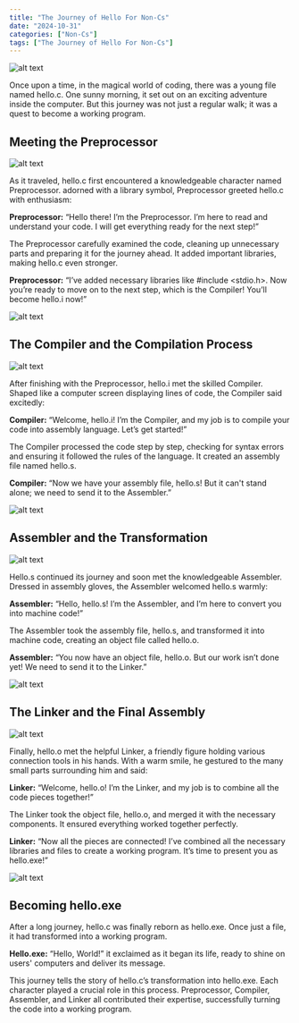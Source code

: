 ```yaml
---
title: "The Journey of Hello For Non-Cs"
date: "2024-10-31"
categories: ["Non-Cs"]
tags: ["The Journey of Hello For Non-Cs"]
---
```


![alt text](../assets/images/first-blog/image.png)

Once upon a time, in the magical world of coding, there was a young file named hello.c. One sunny morning, it set out on an exciting adventure inside the computer. But this journey was not just a regular walk; it was a quest to become a working program.


## Meeting the Preprocessor

![alt text](../assets/images/first-blog/image-1.png)

As it traveled, hello.c first encountered a knowledgeable character named Preprocessor. adorned with a library symbol, Preprocessor greeted hello.c with enthusiasm:

**Preprocessor:** “Hello there! I’m the Preprocessor. I’m here to read and understand your code. I will get everything ready for the next step!”

The Preprocessor carefully examined the code, cleaning up unnecessary parts and preparing it for the journey ahead. It added important libraries, making hello.c even stronger.

**Preprocessor:** “I’ve added necessary libraries like #include <stdio.h>. Now you’re ready to move on to the next step, which is the Compiler! You’ll become hello.i now!”

![alt text](../assets/images/first-blog/image-2.png)


## The Compiler and the Compilation Process

![alt text](../assets/images/first-blog/image-3.png)

After finishing with the Preprocessor, hello.i met the skilled Compiler. Shaped like a computer screen displaying lines of code, the Compiler said excitedly:

**Compiler:** “Welcome, hello.i! I’m the Compiler, and my job is to compile your code into assembly language. Let’s get started!”

The Compiler processed the code step by step, checking for syntax errors and ensuring it followed the rules of the language. It created an assembly file named hello.s.

**Compiler:** “Now we have your assembly file, hello.s! But it can't stand alone; we need to send it to the Assembler.”

![alt text](../assets/images/first-blog/image-4.png)

## Assembler and the Transformation
![alt text](../assets/images/first-blog/image-5.png)

Hello.s continued its journey and soon met the knowledgeable Assembler. Dressed in assembly gloves, the Assembler welcomed hello.s warmly:

**Assembler:** “Hello, hello.s! I’m the Assembler, and I’m here to convert you into machine code!”

The Assembler took the assembly file, hello.s, and transformed it into machine code, creating an object file called hello.o.

**Assembler:** “You now have an object file, hello.o. But our work isn’t done yet! We need to send it to the Linker.”

![alt text](../assets/images/first-blog/image-6.png)


## The Linker and the Final Assembly
![alt text](../assets/images/first-blog/image-7.png)


Finally, hello.o met the helpful Linker, a friendly figure holding various connection tools in his hands. With a warm smile, he gestured to the many small parts surrounding him and said:

**Linker:** “Welcome, hello.o! I’m the Linker, and my job is to combine all the code pieces together!”

The Linker took the object file, hello.o, and merged it with the necessary components. It ensured everything worked together perfectly.

**Linker:** “Now all the pieces are connected! I’ve combined all the necessary libraries and files to create a working program. It’s time to present you as hello.exe!”

![alt text](../assets/images/first-blog/image-8.png)


## Becoming hello.exe

After a long journey, hello.c was finally reborn as hello.exe. Once just a file, it had transformed into a working program.

**Hello.exe:** “Hello, World!” it exclaimed as it began its life, ready to shine on users' computers and deliver its message.

This journey tells the story of hello.c’s transformation into hello.exe. Each character played a crucial role in this process. Preprocessor, Compiler, Assembler, and Linker all contributed their expertise, successfully turning the code into a working program.

